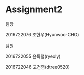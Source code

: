 # Assignment2

팀장

2016722076 조현우(Hyunwoo-CHO)

팀원

2016722055 윤득렬(ryeoly)

2016722046 고건영(dtree0520)
